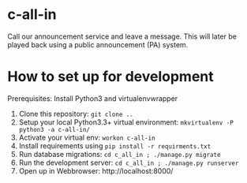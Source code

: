 # c-all-in

Call our announcement service and leave a message. This will later be played back using a 
public announcement (PA) system.

# How to set up for development

Prerequisites: Install Python3 and virtualenvwrapper

1.  Clone this repository: `git clone ..`
2.  Setup your local Python3.3+ virtual environment: `mkvirtualenv -P python3 -a c-all-in/`
3.  Activate your virtual env: `workon c-all-in`
4.  Install requirements using `pip install -r requirments.txt`
5.  Run database migrations: `cd c_all_in ; ./manage.py migrate`
6.  Run the development server: `cd c_all_in ; ./manage.py runserver`
7.  Open up in Webbrowser: http://localhost:8000/
